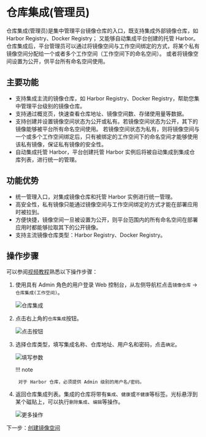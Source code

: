 # 仓库集成(管理员)

仓库集成(管理员)是集中管理平台镜像仓库的入口，既支持集成外部镜像仓库，如 Harbor Registry、Docker Registry；
又能够自动集成平台创建的托管 Harbor。仓库集成后，平台管理员可以通过将镜像空间与工作空间绑定的方式，将某个私有镜像空间分配给一个或者多个工作空间（工作空间下的命名空间）。
或者将镜像空间设置为公开，供平台所有命名空间使用。

## 主要功能

- 支持集成主流的镜像仓库，如 Harbor Registry、Docker Registry，帮助您集中管理平台级别的镜像仓库。
- 支持通过概览页，快速查看仓库地址、镜像空间数、存储使用量等数据。
- 支持创建并设置镜像空间状态为公开或私有。若镜像空间状态为公开，其下的镜像能够被平台所有命名空间使用。
  若镜像空间状态为私有，则将镜像空间与一个或多个工作空间绑定后，只有被绑定的工作空间下的命名空间才能够使用该私有镜像，保证私有镜像的安全性。
- 自动集成托管 Harbor，平台创建托管 Harbor 实例后将被自动集成到集成仓库列表，进行统一的管理。

## 功能优势

- 统一管理入口，对集成镜像仓库和托管 Harbor 实例进行统一管理。
- 高安全性，私有镜像只能通过镜像空间与工作空间绑定的方式才能在部署应用时被拉到。
- 方便快捷，镜像空间一旦被设置为公开，则平台范围内的所有命名空间在部署应用时都能够拉取其下的公开镜像。
- 支持主流镜像仓库类型：Harbor Registry、Docker Registry。

## 操作步骤

可以参阅[视频教程](../../videos/kangaroo.md#_3)熟悉以下操作步骤：

1. 使用具有 Admin 角色的用户登录 Web 控制台，从左侧导航栏点击`镜像仓库` -> `仓库集成(工作空间)`。

    ![仓库集成](https://docs.daocloud.io/daocloud-docs-images/docs/kangaroo/images/integrated01.png)

1. 点击右上角的`仓库集成`按钮。

    ![点击按钮](https://docs.daocloud.io/daocloud-docs-images/docs/kangaroo/images/integrated02.png)

1. 选择仓库类型，填写集成名称、仓库地址、用户名和密码，点击`确定`。

    ![填写参数](https://docs.daocloud.io/daocloud-docs-images/docs/kangaroo/images/integrated03.png)

    !!! note

        对于 Harbor 仓库，必须提供 Admin 级别的用户名/密码。

1. 返回仓库集成列表。集成的仓库将带有`集成`、`健康`或`不健康`等标签。光标悬浮到某个磁贴上，可以执行`删除集成`、`编辑`等操作。

    ![更多操作](https://docs.daocloud.io/daocloud-docs-images/docs/kangaroo/images/integrated04.png)

下一步：[创建镜像空间](registry-space.md)
